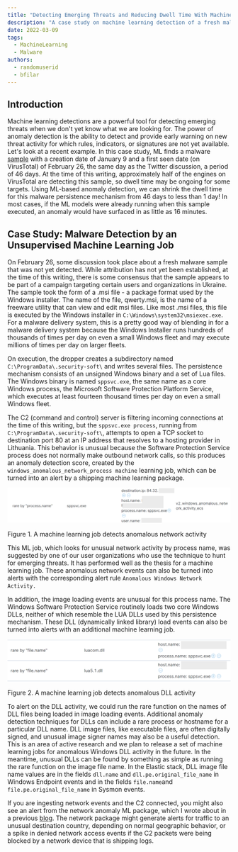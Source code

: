 ```yaml
---
title: "Detecting Emerging Threats and Reducing Dwell Time With Machine Learning"
description: "A case study on machine learning detection of a fresh malware sample."
date: 2022-03-09
tags:
  - MachineLearning
  - Malware
authors:
  - randomuserid
  - bfilar
---
```


## Introduction

Machine learning detections are a powerful tool for detecting emerging threats when we don't yet know what we are looking for. The power of anomaly detection is the ability to detect and provide early warning on new threat activity for which rules, indicators, or signatures are not yet available. Let's look at a recent example. In this case study, ML finds a malware [sample](https://www.virustotal.com/gui/file/31d765deae26fb5cb506635754c700c57f9bd0fc643a622dc0911c42bf93d18f/) with a creation date of January 9 and a first seen date (on VirusTotal) of February 26, the same day as the Twitter discussion, a period of 46 days. At the time of this writing, approximately half of the engines on VirusTotal are detecting this sample, so dwell time may be ongoing for some targets. Using ML-based anomaly detection, we can shrink the dwell time for this malware persistence mechanism from 46 days to less than 1 day! In most cases, if the ML models were already running when this sample executed, an anomaly would have surfaced in as little as 16 minutes.

## Case Study: Malware Detection by an Unsupervised Machine Learning Job

On February 26, some discussion took place about a fresh malware sample that was not yet detected. While attribution has not yet been established, at the time of this writing, there is some consensus that the sample appears to be part of a campaign targeting certain users and organizations in Ukraine. The sample took the form of a .msi file - a package format used by the Windows installer. The name of the file, qwerty.msi, is the name of a freeware utility that can view and edit msi files. Like most .msi files, this file is executed by the Windows installer in ```C:\Windows\system32\msiexec.exe```. For a malware delivery system, this is a pretty good way of blending in for a malware delivery system because the Windows Installer runs hundreds of thousands of times per day on even a small Windows fleet and may execute millions of times per day on larger fleets.

On execution, the dropper creates a subdirectory named ```C:\ProgramData\.security-soft\``` and writes several files. The persistence mechanism consists of an unsigned Windows binary and a set of Lua files. The Windows binary is named ```sppsvc.exe```, the same name as a core Windows process, the Microsoft Software Protection Platform Service, which executes at least fourteen thousand times per day on even a small Windows fleet.

The C2 (command and control) server is filtering incoming connections at the time of this writing, but the ```sppsvc.exe process```, running from ```C:\ProgramData\.security-soft\```, attempts to open a TCP socket to destination port 80 at an IP address that resolves to a hosting provider in Lithuania. This behavior is unusual because the Software Protection Service process does not normally make outbound network calls, so this produces an anomaly detection score, created by the ```windows_anomalous_network_process machine``` learning job, which can be turned into an alert by a shipping machine learning package.

![Figure 1: A machine learning job detects anomalous network activity](media/network.png "Anomalous Network Activity")

Figure 1. A machine learning job detects anomalous network activity

This ML job, which looks for unusual network activity by process name, was suggested by one of our user organizations who use the technique to hunt for emerging threats. It has performed well as the thesis for a machine learning job. These anomalous network events can also be turned into alerts with the corresponding alert rule ```Anomalous Windows Network Activity.```

In addition, the image loading events are unusual for this process name. The Windows Software Protection Service routinely loads two core Windows DLLs, neither of which resemble the LUA DLLs used by this persistence mechanism. These DLL (dynamically linked library) load events can also be turned into alerts with an additional machine learning job.

![Figure 2: A machine learning job detects anomalous DLL activity](media/dll.png "Anomalous DLL Activity")

Figure 2. A machine learning job detects anomalous DLL activity

To alert on the DLL activity, we could run the rare function on the names of DLL files being loaded in image loading events. Additional anomaly detection techniques for DLLs can include a rare process or hostname for a particular DLL name. DLL image files, like executable files, are often digitally signed, and unusual image signer names may also be a useful detection. This is an area of active research and we plan to release a set of machine learning jobs for anomalous Windows DLL activity in the future. In the meantime, unusual DLLs can be found by something as simple as running the rare function on the image file name. In the Elastic stack, DLL image file name values are in the fields ```dll.name``` and ```dll.pe.original_file_name``` in Windows Endpoint events and in the fields ```file.name```and ```file.pe.original_file_name``` in Sysmon events.

If you are ingesting network events and the C2 connected, you might also see an alert from the network anomaly ML package, which I wrote about in a previous [blog](https://www.elastic.co/blog/detecting-unusual-network-activity-with-elastic-security-and-machine-learning). The network package might generate alerts for traffic to an unusual destination country, depending on normal geographic behavior, or a spike in denied network access events if the C2 packets were being blocked by a network device that is shipping logs.